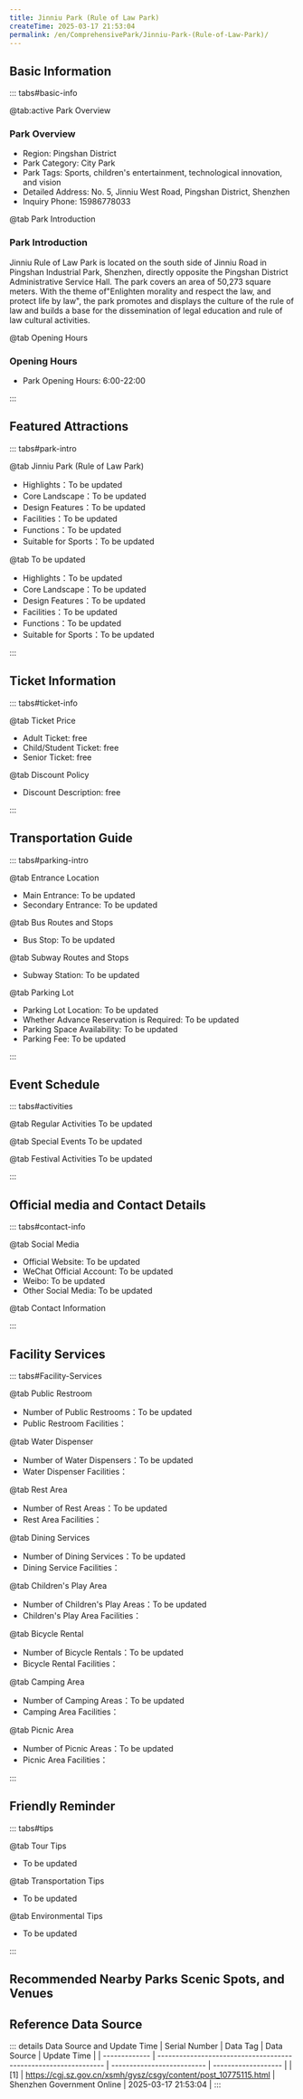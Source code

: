 ```yaml
---
title: Jinniu Park (Rule of Law Park)
createTime: 2025-03-17 21:53:04
permalink: /en/ComprehensivePark/Jinniu-Park-(Rule-of-Law-Park)/
---
```



<script setup>
import ImageSwiper from '/.vuepress/theme/components/ImageSwiper.vue'
// 轮播图数据
const swiperItems = [
    {
                link: 'https://cgj.sz.gov.cn/img/4/4005/4005906/10775115.jpg',
                title: 'Jinniu Park (Rule of Law Park)',
                description: '',
                author: 'Shenzhen Government Online',
                date: '2025/03/17'
                },
  {
                link: 'https://cgj.sz.gov.cn/img/4/4005/4005906/10775115.jpg',
                title: 'Jinniu Park (Rule of Law Park)',
                description: '',
                author: 'Shenzhen Government Online',
                date: '2025/03/17'
                }
]
// 配置项
const swiperConfig = {
  height: 500,
  showInfo: true
}
</script>
<!-- 轮播图组件 -->
<ImageSwiper :items="swiperItems" :config="swiperConfig" />



## Basic Information

::: tabs#basic-info

@tab:active Park Overview
### Park Overview
- Region: Pingshan District
- Park Category: City Park
- Park Tags: Sports, children's entertainment, technological innovation, and vision
- Detailed Address: No. 5, Jinniu West Road, Pingshan District, Shenzhen
- Inquiry Phone: 15986778033

@tab Park Introduction
### Park Introduction
 Jinniu Rule of Law Park is located on the south side of Jinniu Road in Pingshan Industrial Park, Shenzhen, directly opposite the Pingshan District Administrative Service Hall. The park covers an area of 50,273 square meters. With the theme of"Enlighten morality and respect the law, and protect life by law", the park promotes and displays the culture of the rule of law and builds a base for the dissemination of legal education and rule of law cultural activities.

@tab Opening Hours
### Opening Hours
- Park Opening Hours: 6:00-22:00

:::

## Featured Attractions

::: tabs#park-intro

@tab Jinniu Park (Rule of Law Park)
<ImageCard
image="https://cgj.sz.gov.cn/images/index20230710_1.png"
    title="Jinniu Park (Rule of Law Park)"
    description="Jinniu Rule of Law Park is mainly composed of four highlight areas: Constitution Square, Legal Education Corridor, Rule of Law School, and Light of the Rule of Law. There are many scenic spots in the area, such as fitness square, children's activity area, observation deck, multi-functional grass-step square, etc. Constitution Square: With an area of 2,000 square meters, there is an oath platform in the square, which can accommodate about 300 people at the same time for legal education and other activities. Legal Education Corridor: With an area of 521 square meters and a length of 122 meters, it is a multi-functional corridor with interactive viewing screens, legal publicity, rest, and shelter from wind and rain. Light of the Rule of Law: A large sculpture is set up on the top of the mountain platform, with an abstract shape of 'flame'. Laser spotlights are used to map the space at night, and the base is engraved with calligraphy art of legal culture content."
    date=""
    author="Shenzhen Government Online"
/>


- Highlights：To be updated
- Core Landscape：To be updated
- Design Features：To be updated
- Facilities：To be updated
- Functions：To be updated
- Suitable for Sports：To be updated

@tab To be updated
<ImageCard
image="https://cgj.sz.gov.cn/images/index20230710_1.png"
    title="Jinniu Park (Rule of Law Park)"
    description="Jinniu Rule of Law Park is mainly composed of four highlight areas: Constitution Square, Legal Education Corridor, Rule of Law School, and Light of the Rule of Law. There are many scenic spots in the area, such as fitness square, children's activity area, observation deck, multi-functional grass-step square, etc. Constitution Square: With an area of 2,000 square meters, there is an oath platform in the square, which can accommodate about 300 people at the same time for legal education and other activities. Legal Education Corridor: With an area of 521 square meters and a length of 122 meters, it is a multi-functional corridor with interactive viewing screens, legal publicity, rest, and shelter from wind and rain. Light of the Rule of Law: A large sculpture is set up on the top of the mountain platform, with an abstract shape of 'flame'. Laser spotlights are used to map the space at night, and the base is engraved with calligraphy art of legal culture content."
    date=""
    author="Shenzhen Government Online"
/>


- Highlights：To be updated
- Core Landscape：To be updated
- Design Features：To be updated
- Facilities：To be updated
- Functions：To be updated
- Suitable for Sports：To be updated

:::

## Ticket Information

::: tabs#ticket-info

@tab Ticket Price
- Adult Ticket: free
- Child/Student Ticket: free
- Senior Ticket: free

@tab Discount Policy
- Discount Description: free

:::

## Transportation Guide

::: tabs#parking-intro

@tab Entrance Location
- Main Entrance: To be updated
- Secondary Entrance: To be updated

@tab Bus Routes and Stops
- Bus Stop: To be updated

@tab Subway Routes and Stops
- Subway Station: To be updated

@tab Parking Lot
- Parking Lot Location: To be updated
- Whether Advance Reservation is Required: To be updated
- Parking Space Availability: To be updated
- Parking Fee: To be updated

:::

## Event Schedule

::: tabs#activities

@tab Regular Activities
To be updated

@tab Special Events
To be updated

@tab Festival Activities
To be updated

:::

## Official media and Contact Details

::: tabs#contact-info

@tab Social Media
- Official Website: To be updated
- WeChat Official Account: To be updated
- Weibo: To be updated
- Other Social Media: To be updated

@tab Contact Information

:::

## Facility Services

::: tabs#Facility-Services

@tab Public Restroom
- Number of Public Restrooms：To be updated
- Public Restroom Facilities：

@tab Water Dispenser
- Number of Water Dispensers：To be updated
- Water Dispenser Facilities：

@tab Rest Area
- Number of Rest Areas：To be updated
- Rest Area Facilities：

@tab Dining Services
- Number of Dining Services：To be updated
- Dining Service Facilities：

@tab Children's Play Area
- Number of Children's Play Areas：To be updated
- Children's Play Area Facilities：

@tab Bicycle Rental
- Number of Bicycle Rentals：To be updated
- Bicycle Rental Facilities：

@tab Camping Area
- Number of Camping Areas：To be updated
- Camping Area Facilities：

@tab Picnic Area
- Number of Picnic Areas：To be updated
- Picnic Area Facilities：

:::

## Friendly Reminder

::: tabs#tips

@tab Tour Tips
- To be updated

@tab Transportation Tips
- To be updated

@tab Environmental Tips
- To be updated

:::

## Recommended Nearby Parks Scenic Spots, and Venues

<CardGrid>
  <ImageCard
        image="https://cgj.sz.gov.cn/img/4/4005/4005908/10775124.jpg"
        title="Futian Seaside Ecological Sports Park"
        description="Futian Seaside Ecological Sports Park is located on the southeast side of the intersection of Baishi Road and Hongshulin Road, on the north side of Binhai Avenu"
        href="/en/SpecializedPark/SportsFitness/Futian-Seaside-Ecological-Sports-Park/"
        author="Shenzhen Government Online"
        date="2025/01/02"
      />
      <ImageCard
        image="https://cgj.sz.gov.cn/img/4/4005/4005908/10775124.jpg"
        title="Futian Seaside Ecological Sports Park"
        description="Futian Seaside Ecological Sports Park is located on the southeast side of the intersection of Baishi Road and Hongshulin Road, on the north side of Binhai Avenu"
        href="/en/SpecializedPark/SportsFitness/Futian-Seaside-Ecological-Sports-Park/"
        author="Shenzhen Government Online"
        date="2025/01/02"
      />
    </CardGrid>


## Reference Data Source

::: details Data Source and Update Time
| Serial Number | Data Tag                                                        | Data Source                | Update Time         |
| ------------- | --------------------------------------------------------------- | -------------------------- | ------------------- |
| [1]           | https://cgj.sz.gov.cn/xsmh/gysz/csgy/content/post_10775115.html | Shenzhen Government Online | 2025-03-17 21:53:04 |
:::

